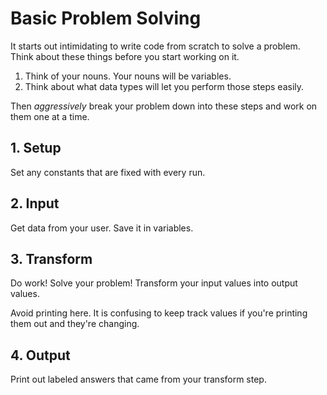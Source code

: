 # Basic Problem Solving

It starts out intimidating to write code from scratch to solve a problem.
Think about these things before you start working on it.

1. Think of your nouns.
Your nouns will be variables.
1. Think about what data types will let you perform those steps easily.

Then _aggressively_ break your problem down into these steps and work on them one at a time.

## 1. Setup

Set any constants that are fixed with every run.

## 2. Input

Get data from your user.
Save it in variables.

## 3. Transform

Do work!
Solve your problem!
Transform your input values into output values.

Avoid printing here.
It is confusing to keep track values if you're printing them out and they're changing.

## 4. Output

Print out labeled answers that came from your transform step.

